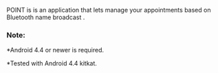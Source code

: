 POINT is is an application that lets manage your appointments based on Bluetooth name broadcast .

### Note:

*Android 4.4 or newer is required.

*Tested with Android 4.4 kitkat.


